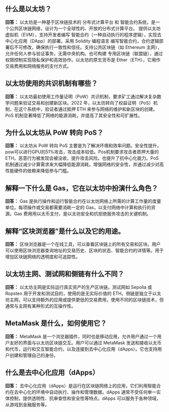 ## 什么是以太坊？
**回答：**
以太坊是一种基于区块链技术的 分布式计算平台 和 智能合约系统，是一个公共区块链网络，设计为一个全球性的、开放的分布式计算平台。
提供以太坊虚拟机（EVM），支持开发者编写 智能合约（一种自动执行的程序逻辑），实现去中心化应用（DApp）的部署。采用 Solidity 编程语言 编写智能合约，合约逻辑部署后不可修改，确保执行一致性和信任。支持公共区块链（如 Ethereum 主网），允许任何人参与验证事务，无需中央机构。也可构建 专用区块链（联盟链），通过权限控制实现隐私保护和高效协作。以太坊的原生货币是 Ether（ETH），它用作交易费用和网络服务的支付方式。

## 以太坊使用的共识机制有哪些？
**回答：**
以太坊最初使用工作量证明（PoW）共识机制，要求矿工通过解决复杂数学问题来验证交易和创建新区块。2022 年，以太坊转向了权益证明（PoS）机制，在这个系统中，验证者通过抵押 ETH 来参与网络的维护和新区块的创建。PoS 机制显著降低了网络的能源消耗，并提高了其安全性和可扩展性。

## 为什么以太坊从 PoW 转向 PoS？
**回答：**
以太坊从 PoW 转向 PoS 主要是为了解决环境和效率问题。安全性提升，pow可以进行GPU的51%攻击，攻击成本较低。Pos机制要求攻击者质押大量的ETH，恶意行为被发现会被没收，提升攻击风险。也提升了抗中心化能力。PoS 机制通过减少计算需求来大幅降低能源消耗，增强网络的安全性，并通过减少对高性能硬件的依赖来降低参与门槛。

## 解释一下什么是 Gas，它在以太坊中扮演什么角色？
**回答：**
Gas 是执行操作和运行智能合约在以太坊网络上所需的计算工作量的度量单位。每项操作或交易都需要消耗一定的 Gas，以支付网络中计算和执行的资源。Gas 费用用以太币支付，是以太坊安全和抗拒绝服务攻击的关键机制。

## 解释“区块浏览器”是什么以及它的用途。
**回答：**
区块浏览器是一个在线工具，可以查看区块链上的所有交易和区块。用户可以使用区块浏览器查询地址的交易历史、区块的状态、智能合约的详情等。用于增加区块链网络的透明度和可追踪性。

## 以太坊主网、测试网和侧链有什么不同？
**回答：**
以太坊主网是实际运行真实资产的生产区块链。测试网如 Sepolia 或 Ropsten 用于开发和测试目的，使用的是无实际价值的 ETH。侧链是独立于以太坊主网，可以支持额外的应用或提供更低的交易费用，使用不同的区块链技术，但通常与主网有某种形式的互操作性。

## MetaMask 是什么，如何使用它？
**回答：**
MetaMask 是一个浏览器插件，同时也是移动应用，允许用户通过一个用户友好的界面与以太坊区块链交互。用户可以通过 MetaMask 发送和接收以太币和代币，运行和交互智能合约，以及连接到去中心化应用（dApps）。它也支持用户创建和管理自己的身份。

## 什么是去中心化应用（dApps）
**回答：**
去中心化应用（dApps）是运行在区块链网络上的应用，它们利用智能合约在去中心化的环境中自动执行、操作和管理数据。dApps 通常不受任何单一实体控制，提供透明性、抗审查性和安全性等特点。dApps 可以服务于各种领域，从游戏到金融服务等。
